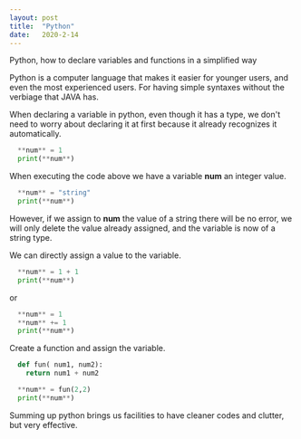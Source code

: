 ```yaml
---
layout: post
title:  "Python"
date:   2020-2-14
---
```


<p class="intro"><span class="dropcap">P</span>ython, how to declare variables and functions in a simplified way</p>

Python is a computer language that makes it easier for younger users, and even the most experienced users. For having simple syntaxes without the verbiage that JAVA has.
 
When declaring a variable in python, even though it has a type, we don't need to worry about declaring it at first because it already recognizes it automatically.
  
```py 
  **num** = 1
  print(**num**)
```

When executing the code above we have a variable **num** an integer value.

```py 
  **num** = "string"
  print(**num**)
```

However, if we assign to **num** the value of a string there will be no error, we will only delete the value already assigned, and the variable is now of a string type.

We can directly assign a value to the variable.

```py 
  **num** = 1 + 1
  print(**num**)
```

or


```py 
  **num** = 1
  **num** += 1
  print(**num**)
```

Create a function and assign the variable.


```py 
  def fun( num1, num2):
    return num1 + num2

  **num** = fun(2,2)
  print(**num**)
```

Summing up python brings us facilities to have cleaner codes and clutter, but very effective.